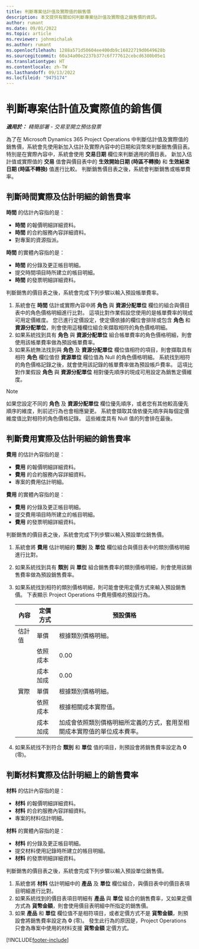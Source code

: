 ```yaml
---
title: 判斷專案估計值及實際值的銷售價
description: 本文提供有關如何判斷專案估計值及實際值之銷售價的資訊。
author: rumant
ms.date: 09/01/2022
ms.topic: article
ms.reviewer: johnmichalak
ms.author: rumant
ms.openlocfilehash: 1288a571d50604ee400db9c16822719d0649628b
ms.sourcegitcommit: 60a34a00e2237b377c6f777612cebcd6380b05e1
ms.translationtype: HT
ms.contentlocale: zh-TW
ms.lasthandoff: 09/13/2022
ms.locfileid: "9475174"
---
```

# <a name="determine-sales-prices-for-project-estimates-and-actuals"></a>判斷專案估計值及實際值的銷售價

_**適用於：** 精簡部署 - 交易至開立預估發票_

為了在 Microsoft Dynamics 365 Project Operations 中判斷估計值及實際值的銷售價，系統會先使用新加入估計及實際內容中的日期和貨幣來判斷銷售價目表。 特別是在實際內容中，系統會使用 **交易日期** 欄位來判斷適用的價目表。 新加入估計值或實際值的 **交易** 值會與價目表中的 **生效開始日期 (時區不轉換)** 和 **生效結束日期 (時區不轉換)** 值進行比較。 判斷銷售價目表之後，系統會判斷銷售或帳單費率。

## <a name="determining-sales-rates-on-actual-and-estimate-lines-for-time"></a>判斷時間實際及估計明細的銷售費率

**時間** 的估計內容指的是：

- **時間** 的報價明細詳細資料。
- **時間** 的合約服務內容詳細資料。
- 對專案的資源指派。

**時間** 的實體內容指的是：

- **時間** 的分錄及更正帳目明細。
- 提交時間項目時所建立的帳目明細。
- **時間** 的發票明細詳細資料。 

判斷銷售的價目表之後，系統會完成下列步驟以輸入預設帳單費率。

1. 系統會在 **時間** 估計或實際內容中將 **角色** 與 **資源分配單位** 欄位的組合與價目表中的角色價格明細進行比對。 這項比對作業假設您使用的是帳單費率的現成可用定價維度。 您已進行定價設定，使定價依據的欄位會排除或包含 **角色** 和 **資源分配單位**，則會使用這種欄位組合來擷取相符的角色價格明細。
1. 如果系統找到具有 **角色** 與 **資源分配單位** 組合帳單費率的角色價格明細，則會使用該帳單費率做為預設帳單費率。
1. 如果系統無法找到與 **角色** 及 **資源分配單位** 欄位值相符的項目，則會擷取具有相符 **角色** 欄位值但 **資源單位** 欄位值為 Null 的角色價格明細。 系統找到相符的角色價格記錄之後，就會使用該記錄的帳單費率做為預設帳戶費率。 這項比對作業假設 **角色** 與 **資源分配單位** 相對優先順序的現成可用設定為銷售定價維度。

> [!NOTE]
> 如果您設定不同的 **角色** 及 **資源分配單位** 欄位優先順序，或者您有其他較高優先順序的維度，則前述行為也會相應變更。 系統會擷取其值依優先順序與每個定價維度值比對相符的角色價格記錄。 這些維度具有 Null 值的列會排在最後。

## <a name="determining-sales-rates-on-actual-and-estimate-lines-for-expense"></a>判斷費用實際及估計明細的銷售費率

**費用** 的估計內容指的是：

- **費用** 的報價明細詳細資料。
- **費用** 的合約服務內容詳細資料。
- 專案的費用估計明細。

**費用** 的實體內容指的是：

- **費用** 的分錄及更正帳目明細。
- 提交費用項目時所建立的帳目明細。
- **費用** 的發票明細詳細資料。 

判斷銷售的價目表之後，系統會完成下列步驟以輸入預設單位銷售價。

1. 系統會將 **費用** 估計明細的 **類別** 及 **單位** 欄位組合與價目表中的類別價格明細進行比對。
1. 如果系統找到具有 **類別** 與 **單位** 組合銷售費率的類別價格明細，則會使用該銷售費率做為預設銷售費率。
1. 如果系統找到相符的類別價格明細，則可能會使用定價方式來輸入預設銷售價。 下表顯示 Project Operations 中費用價格的預設行為。

    | 內容 | 定價方式 | 預設價格 |
    | --- | --- | --- |
    | 估計值 | 單價 | 根據類別價格明細。 |
    |        | 依照成本 | 0.00 |
    |        | 成本加成 | 0.00 |
    | 實際 | 單價 | 根據類別價格明細。 |
    |        | 依照成本 | 根據相關成本實際值。 |
    |        | 成本加成 | 加成會依照類別價格明細所定義的方式，套用至相關成本實際值的單位成本費率。 |

1. 如果系統找不到符合 **類別** 和 **單位** 值的項目，則預設會將銷售費率設定為 **0** (零)。

## <a name="determining-sales-rates-on-actual-and-estimate-lines-for-material"></a>判斷材料實際及估計明細上的銷售費率

**材料** 的估計內容指的是：

- **材料** 的報價明細詳細資料。
- **材料** 的合約服務內容詳細資料。
- 專案的材料估計明細。

**材料** 的實體內容指的是：

- **材料** 的分錄及更正帳目明細。
- 提交材料使用記錄時所建立的帳目明細。
- **材料** 的發票明細詳細資料。 

判斷銷售的價目表之後，系統會完成下列步驟以輸入預設單位銷售價。

1. 系統會將 **材料** 估計明細中的 **產品** 及 **單位** 欄位組合，與價目表中的價目表項目明細進行比對。
1. 如果系統找到的價目表項目明細有 **產品** 與 **單位** 組合的銷售費率，又如果定價方式為 **貨幣金額**，則會使用價目表明細中所指定的銷售價。 
1. 如果 **產品** 和 **單位** 欄位值不是相符項目，或者定價方式不是 **貨幣金額**，則預設會將銷售費率設定為 **0** (零)。 發生此行為的原因是，Project Operations 只會為專案中使用的材料支援 **貨幣金額** 定價方式。

[!INCLUDE[footer-include](../../includes/footer-banner.md)]
